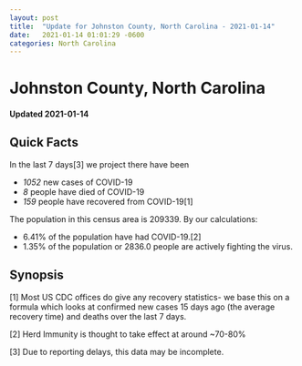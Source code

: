 ```yaml
---
layout: post
title:  "Update for Johnston County, North Carolina - 2021-01-14"
date:   2021-01-14 01:01:29 -0600
categories: North Carolina
---
```


# Johnston County, North Carolina
#### Updated 2021-01-14

## Quick Facts

In the last 7 days[3] we project there have been
- *1052* new cases of COVID-19
- *8* people have died of COVID-19
- *159* people have recovered from COVID-19[1]

The population in this census area is 209339. By our calculations:
- 6.41% of the population have had COVID-19.[2]
- 1.35% of the population or 2836.0 people are actively fighting the virus.

## Synopsis




[1] Most US CDC offices do give any recovery statistics- we base this on a formula which looks at confirmed new cases
15 days ago (the average recovery time) and deaths over the last 7 days.

[2] Herd Immunity is thought to take effect at around ~70-80%

[3] Due to reporting delays, this data may be incomplete.
 
    